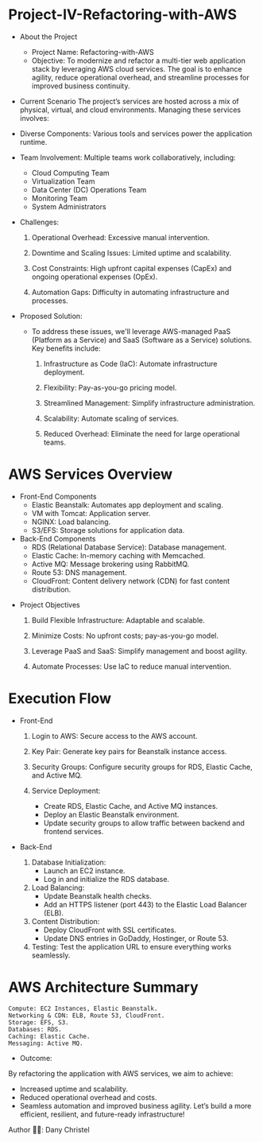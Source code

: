 # Project-IV-Refactoring-with-AWS

* About the Project
  * Project Name: Refactoring-with-AWS
  * Objective: To modernize and refactor a multi-tier web application stack by leveraging AWS cloud services. The goal is to enhance agility, reduce operational overhead, and streamline processes for improved business continuity.
 
* Current Scenario
The project’s services are hosted across a mix of physical, virtual, and cloud environments. Managing these services involves:

* Diverse Components: Various tools and services power the application runtime.
* Team Involvement: Multiple teams work collaboratively, including:
  - Cloud Computing Team
  - Virtualization Team
  - Data Center (DC) Operations Team
  - Monitoring Team
  - System Administrators

* Challenges:
  
    1. Operational Overhead: Excessive manual intervention.
  
    2. Downtime and Scaling Issues: Limited uptime and scalability.
 
    3. Cost Constraints: High upfront capital expenses (CapEx) and ongoing operational expenses (OpEx).
 
    4. Automation Gaps: Difficulty in automating infrastructure and processes.

 * Proposed Solution:
    
    * To address these issues, we'll leverage AWS-managed PaaS (Platform as a Service) and SaaS (Software as a Service) solutions. Key benefits include:

      1. Infrastructure as Code (IaC): Automate infrastructure deployment.
   
      2. Flexibility: Pay-as-you-go pricing model.
   
      3. Streamlined Management: Simplify infrastructure administration.
   
      4. Scalability: Automate scaling of services.
   
      5. Reduced Overhead: Eliminate the need for large operational teams.

# AWS Services Overview
 - Front-End Components
   * Elastic Beanstalk: Automates app deployment and scaling.
   * VM with Tomcat: Application server.
   * NGINX: Load balancing.
   * S3/EFS: Storage solutions for application data.
 - Back-End Components
   * RDS (Relational Database Service): Database management.
   * Elastic Cache: In-memory caching with Memcached.
   * Active MQ: Message brokering using RabbitMQ.
   * Route 53: DNS management.
   * CloudFront: Content delivery network (CDN) for fast content distribution.
  
  * Project Objectives
    
    1. Build Flexible Infrastructure: Adaptable and scalable.

    2. Minimize Costs: No upfront costs; pay-as-you-go model.
       
    3. Leverage PaaS and SaaS: Simplify management and boost agility.
   
    4. Automate Processes: Use IaC to reduce manual intervention.
   
   # Execution Flow
 - Front-End
    1. Login to AWS: Secure access to the AWS account.
   
    2. Key Pair: Generate key pairs for Beanstalk instance access.
   
    3. Security Groups: Configure security groups for RDS, Elastic Cache, and Active MQ.
   
    4. Service Deployment:
       * Create RDS, Elastic Cache, and Active MQ instances.
       * Deploy an Elastic Beanstalk environment.
       * Update security groups to allow traffic between backend and frontend services.
   
  - Back-End
    1. Database Initialization:
       * Launch an EC2 instance.
       * Log in and initialize the RDS database.
    2. Load Balancing:
       * Update Beanstalk health checks.
       * Add an HTTPS listener (port 443) to the Elastic Load Balancer (ELB).
    3. Content Distribution:
       * Deploy CloudFront with SSL certificates.
       * Update DNS entries in GoDaddy, Hostinger, or Route 53.
    4. Testing: Test the application URL to ensure everything works seamlessly.
    
# AWS Architecture Summary
    Compute: EC2 Instances, Elastic Beanstalk.
    Networking & CDN: ELB, Route 53, CloudFront.
    Storage: EFS, S3.
    Databases: RDS.
    Caching: Elastic Cache.
    Messaging: Active MQ.
    
* Outcome: 

By refactoring the application with AWS services, we aim to achieve:
   - Increased uptime and scalability.
   - Reduced operational overhead and costs.
   - Seamless automation and improved business agility.
Let’s build a more efficient, resilient, and future-ready infrastructure!

Author 🧑‍💻: Dany Christel
